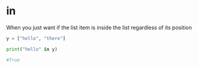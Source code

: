 # in 
When you just want if the list item is inside the list regardless of its position

```py
y = ["hello", "there"]

print("hello" in y)

#True
```